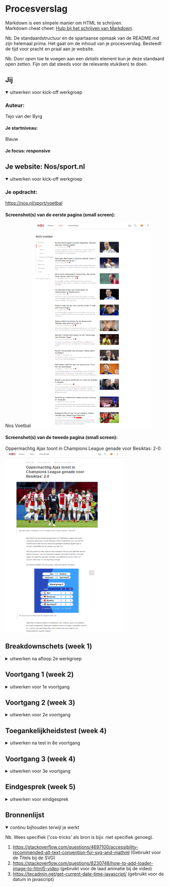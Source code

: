 # Procesverslag
Markdown is een simpele manier om HTML te schrijven.  
Markdown cheat cheet: [Hulp bij het schrijven van Markdown](https://github.com/adam-p/markdown-here/wiki/Markdown-Cheatsheet).

Nb. De standaardstructuur en de spartaanse opmaak van de README.md zijn helemaal prima. Het gaat om de inhoud van je procesverslag. Besteedt de tijd voor pracht en praal aan je website.

Nb. Door *open* toe te voegen aan een *details* element kun je deze standaard open zetten. Fijn om dat steeds voor de relevante stuk(ken) te doen.





## Jij

<details open>
<summary>uitwerken voor kick-off werkgroep</summary>

### Auteur:
Tejo van der Byrg

#### Je startniveau:
Blauw

#### Je focus:  responsive 
 
</details>





## Je website: Nos/sport.nl

<details open>
<summary>uitwerken voor kick-off werkgroep</summary>

### Je opdracht:
https://nos.nl/sport/voetbal

#### Screenshot(s) van de eerste pagina (small screen): 
Nos Voetbal 
<img src="images/voorbeeld1.png" width="375px" alt="omschrijving van de pagina">

#### Screenshot(s) van de tweede pagina (small screen):
Oppermachtig Ajax toont in Champions League genade voor Besiktas: 2-0.
<img src="images/voorbeeld2.png" width="375px" alt="omschrijving van de pagina">
 
</details>





## Breakdownschets (week 1)

<details>
<summary>uitwerken na afloop 2e werkgroep</summary>

### de hele pagina: 
<img src="images/breakdownschets.png" width="375px" alt="breakdown van de hele pagina">

</details>





## Voortgang 1 (week 2)

<details>
<summary>uitwerken voor 1e voortgang</summary>

### Stand van zaken


1.Ervoor zorgen dat de Header altijd zichtbaar is bovenin zonder dat het overlapt met de tekst op de main.
<img src="images/probleem1" width="375px" alt="Header overlapt met main">
code Header:
    position: fixed;
    display: flex;
    justify-content: space-around;
    background-color: white;
    margin-bottom: 1em;


### Agenda voor meeting
samen met je groepje opstellen

| student 1      | student 2          | student 3    | student 4        |
| ---            | ---                | ---          | ---              |
| dit bespreken  | en dit             | en ik dit    | en dan ik dat    |
| en dat ook nog | dit als er tijd is | nog een punt | dit wil ik zeker |
| ...            | ...                | ...          | ...              |


### Verslag van meeting
hier na afloop snel de uitkomsten van de meeting vastleggen

- Flexblox gebruiken ipv positions.
- z-index in de header gebruiken.
- eerst html afmaken dan beginnen met css.
- de O van NOS in een span zetten en dan rode kleur geven.

</details>





## Voortgang 2 (week 3)

<details>
<summary>uitwerken voor 2e voortgang</summary>

### Stand van zaken
IK heb de feedback van week 2 verwerkt, heb extra html/css toegevoegd, Heb een day/light modus aangemaakt en ik heb mijn eerste hamburger menu af.


### Agenda voor meeting
samen met je groepje opstellen

| student 1      | student 2          | student 3    | student 4        |
| ---            | ---                | ---          | ---              |
| dit bespreken  | en dit             | en ik dit    | en dan ik dat    |
| en dat ook nog | dit als er tijd is | nog een punt | dit wil ik zeker |
| ...            | ...                | ...          | ...              |


### Verslag van meeting
hier na afloop snel de uitkomsten van de meeting vastleggen


- Het Hamburger menu laten verschijnen op een andere manier.
- Hamburger menu met mouse over niet met click event.
- Id mainheader weghalen.

</details>





## Toegankelijkheidstest (week 4)

<details>
<summary>uitwerken na test in 8e voortgang</summary>

### Bevindingen
Lijst met je bevindingen die in de test naar voren kwamen:

#### Screen reader SVG.
Bij de screenreader merkte ik dat de SVG,s werden voorgelezen als 'afbeelding'. Ik heb geprobeerd dat te fixen met een alt tag maar die mag je niet bij een svg zetten.


#### Darkmode bij oog beperkingen.
Bij de oog beperkingen viel op dat de darkmode makkelijker te lezen was dan light mode. 



#### Toetsenbord. 
Site is met toetsenbord goed bestuurbaar.


#### Met schok is de site moeilijk te besturen. 
Met de schok is de site heel moeilijk te besturen het beste hier tegen zou zijn om voice control te gebruiker maar weet niet hoe ik dat moet doen.

</details>





## Voortgang 3 (week 4)

<details>
<summary>uitwerken voor 3e voortgang</summary>

### Stand van zaken
Ik heb deze week een start gemaakt aan de 2de pagina waarin ik ook een video heb ingezet. Daarnaast is de site nu ook toegankelijk.


### Agenda voor meeting
samen met je groepje opstellen

| student 1      | student 2          | student 3    | student 4        |
| ---            | ---                | ---          | ---              |
| dit bespreken  | en dit             | en ik dit    | en dan ik dat    |
| en dat ook nog | dit als er tijd is | nog een punt | dit wil ik zeker |
| ...            | ...                | ...          | ...              |


### Verslag van meeting
hier na afloop snel de uitkomsten van de meeting vastleggen

- Svg alt doormiddel van <titel>
- laad animatie video door poster
- Height:auto; bij de afbeelding in de sections 

</details>





## Eindgesprek (week 5)

<details>
<summary>uitwerken voor eindgesprek</summary>

### Stand van zaken
Het laatste gedeelte ging goed en ik ben best tevreden over het eind resultaat met name over het haloween thema.
Op 31 oktober krijgt de site een haloween thema.
Voor de rest ben ik ook tevreden over het laadscherm van de video en de laatste styling.

### Belangrijke dingen
1. Om van de ene pagina naar de andere pagina te navigeren kan beste moeilijk zijn. De index.html is te vinden door in de navigatie op sport te drukken en dan bij het hamburger menu op voetbal te drukken.
De 2de pagina is te vinden door op de index.html pagina te drukken op de bovenste section degene die over Ajax Besiktas gaat.
2. Als ik wat dingen aan de site zou toevoegen zijn het voicecontrol en de video laadscherm zoals bij de echte site.

### Surface plane
Ik heb bij de surface plane de volgende 6 dingen gedaan 
1. Day/light modus. 
2. Dom manipulatie (foto die wisselt bij de day/light modus knop).
3. Video.
4. Animatie (laad animatie video).
5. Custom theme (de site heeft een haloween theme).
6. Advanced positioning (z-index).

</details>





## Bronnenlijst

<details open>
<summary>continu bijhouden terwijl je werkt</summary>

Nb. Wees specifiek ('css-tricks' als bron is bijv. niet specifiek genoeg).

1. https://stackoverflow.com/questions/4697100/accessibility-recommended-alt-text-convention-for-svg-and-mathml (Gebruikt voor de Titels bij de SVG)
2. https://stackoverflow.com/questions/8230748/how-to-add-loader-image-to-html5-video (gebruikt voor de laad animatie bij de video)
3. https://tecadmin.net/get-current-date-time-javascript/ (gebruikt voor de datum in javascript)

</details>